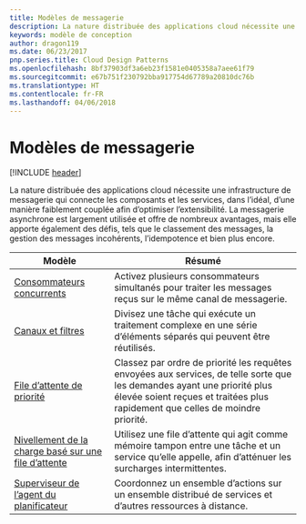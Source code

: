 ```yaml
---
title: Modèles de messagerie
description: La nature distribuée des applications cloud nécessite une infrastructure de messagerie qui connecte les composants et les services, dans l’idéal, d’une manière faiblement couplée afin d’optimiser l’extensibilité. La messagerie asynchrone est largement utilisée et offre de nombreux avantages, mais elle apporte également des défis, tels que le classement des messages, la gestion des messages incohérents, l’idempotence et bien plus encore.
keywords: modèle de conception
author: dragon119
ms.date: 06/23/2017
pnp.series.title: Cloud Design Patterns
ms.openlocfilehash: 8bf37903df3a6eb23f1581e0405358a7aee61f79
ms.sourcegitcommit: e67b751f230792bba917754d67789a20810dc76b
ms.translationtype: HT
ms.contentlocale: fr-FR
ms.lasthandoff: 04/06/2018
---
```

# <a name="messaging-patterns"></a>Modèles de messagerie

[!INCLUDE [header](../../_includes/header.md)]

La nature distribuée des applications cloud nécessite une infrastructure de messagerie qui connecte les composants et les services, dans l’idéal, d’une manière faiblement couplée afin d’optimiser l’extensibilité. La messagerie asynchrone est largement utilisée et offre de nombreux avantages, mais elle apporte également des défis, tels que le classement des messages, la gestion des messages incohérents, l’idempotence et bien plus encore.


|                            Modèle                             |                                                                        Résumé                                                                         |
|----------------------------------------------------------------|--------------------------------------------------------------------------------------------------------------------------------------------------------|
|        [Consommateurs concurrents](../competing-consumers.md)        |                            Activez plusieurs consommateurs simultanés pour traiter les messages reçus sur le même canal de messagerie.                            |
|          [Canaux et filtres](../pipes-and-filters.md)          |                       Divisez une tâche qui exécute un traitement complexe en une série d’éléments séparés qui peuvent être réutilisés.                        |
|             [File d’attente de priorité](../priority-queue.md)             | Classez par ordre de priorité les requêtes envoyées aux services, de telle sorte que les demandes ayant une priorité plus élevée soient reçues et traitées plus rapidement que celles de moindre priorité. |
|  [Nivellement de la charge basé sur une file d’attente](../queue-based-load-leveling.md)  |              Utilisez une file d’attente qui agit comme mémoire tampon entre une tâche et un service qu’elle appelle, afin d’atténuer les surcharges intermittentes.               |
| [Superviseur de l’agent du planificateur](../scheduler-agent-supervisor.md) |                              Coordonnez un ensemble d’actions sur un ensemble distribué de services et d’autres ressources à distance.                              |

